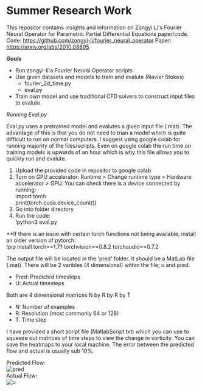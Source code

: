 # Summer Research Work

This repositor contains insights and information on Zongyi Li's Fourier Neural Operator for Parametric Partial Differential Equations paper/code. Code: https://github.com/zongyi-li/fourier_neural_operator Paper: https://arxiv.org/abs/2010.08895

***Goals***
- Run zongyi-li'a Fourier Neural Operator scripts
- Use given datasets and models to train and evalute (Navier Stokes)
  -  fourier_2d_time.py
  -  eval.py
-  Train own model and use traditional CFD solvers to construct input files to evalute

*Running Eval.py*

Eval.py uses a pretrained model and evalutes a given input file (.mat). The advantage of this is that you do not need to trian a model which is quite difficult to run on normal computers. I suggest using google colab for running majority of the files/scripts. Even on google colab the run time on training models is upwards of an hour which is why this file allows you to quickly run and evalute.
1. Upload the provided code in repositor to google colab
2. Turn on GPU accelerator: Runtime > Change runtime type > Hardware accelerator > GPU. You can check there is a device connected by running:  
import torch  
print(torch.cuda.device_count())
3. Go into folder directory
4. Run the code:  
!python3 eval.py

**If there is an issue with certain torch functions not being available, install an older version of pytorch:  
!pip install torch==1.7.1 torchvision==0.8.2 torchaudio==0.7.2

The output file will be located in the 'pred' folder. It should be a MatLab file (.mat). There will be 2 varibles (4 dimensional) within the file; u and pred.
- Pred: Predicted timesteps
- U: Actual timesteps

Both are 4 dimensional matrices N by R by R by T
- N: Number of examples
- R: Resolution (most commonly 64 or 128)
- T: Time step

I have provided a short script file (MatlabScript.txt) which you can use to squeeze out matrices of time steps to view the change in vorticity. You can save the heatmaps to your local machine. The error between the predicted flow and actual is usually sub 10%.

Predicted Flow:  
![pred](https://user-images.githubusercontent.com/57377860/129989716-d7246e90-2a73-4161-b56e-707da791035b.gif)  
Actual Flow:  
![u](https://user-images.githubusercontent.com/57377860/129989723-8c32c002-d5d4-45b9-a7f6-dc43bcd72424.gif)
